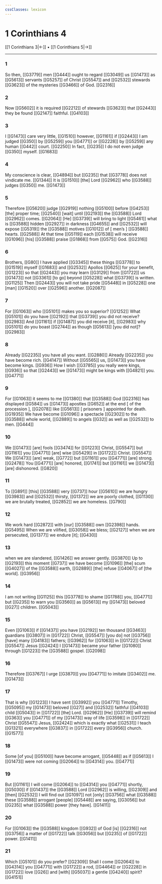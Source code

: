 ```yaml
---
cssClasses: lexicon
---
```


# 1 Corinthians 4

[[1 Corinthians 3|←]] • [[1 Corinthians 5|→]]

---

### 1
So then, [[G3779]] men [[G444]] ought to regard [[G3049]] us [[G1473]] as [[G5613]] servants [[G5257]] of Christ [[G5547]] and [[G2532]] stewards [[G3623]] of the mysteries [[G3466]] of God. [[G2316]]

### 2
Now [[G5602]] it is required [[G2212]] of stewards [[G3623]] that [[G2443]] they be found [[G2147]] faithful. [[G4103]]

### 3
I [[G1473]] care very little, [[G1510]] however, [[G1161]] if [[G2443]] I am judged [[G350]] by [[G5259]] you [[G4771]] or [[G2228]] by [[G5259]] any human [[G442]] court. [[G2250]] In fact, [[G235]] I do not even judge [[G350]] myself. [[G1683]]

### 4
My conscience is clear, [[G4894]] but [[G235]] that [[G3778]] does not vindicate me. [[G1344]] It is [[G1510]] [the] Lord [[G2962]] who [[G3588]] judges [[G350]] me. [[G1473]]

### 5
Therefore [[G5620]] judge [[G2919]] nothing [[G5100]] before [[G4253]] [the] proper time; [[G2540]] [wait] until [[G2193]] the [[G3588]] Lord [[G2962]] comes. [[G2064]] [He] [[G3739]] will bring to light [[G5461]] what is [[G3588]] hidden [[G2927]] in darkness [[G4655]] and [[G2532]] will expose [[G5319]] the [[G3588]] motives [[G1012]] of [ men’s ] [[G3588]] hearts. [[G2588]] At that time [[G5119]] each [[G1538]] will receive [[G1096]] [his] [[G3588]] praise [[G1868]] from [[G575]] God. [[G2316]]

### 6
Brothers, [[G80]] I have applied [[G3345]] these things [[G3778]] to [[G1519]] myself [[G1683]] and [[G2532]] Apollos [[G625]] for your benefit, [[G1223]] so that [[G2443]] you may learn [[G3129]] from [[G1722]] us [[G1473]] not [[G3361]] [to go] beyond [[G5228]] what [[G3739]] is written. [[G1125]] Then [[G2443]] you will not take pride [[G5448]] in [[G5228]] one [man] [[G1520]] over [[G2596]] another. [[G2087]]

### 7
For [[G1063]] who [[G5101]] makes you so superior? [[G1252]] What [[G5101]] do you have [[G2192]] that [[G3739]] you did not receive? [[G2983]] And [[G1161]] if [[G1487]] you did receive [it], [[G2983]] why [[G5101]] do you boast [[G2744]] as though [[G5613]] [you did not]? [[G2983]]

### 8
Already [[G2235]] you have all you want. [[G2880]] Already [[G2235]] you have become rich. [[G4147]] Without [[G5565]] us, [[G1473]] you have become kings. [[G936]] How I wish [[G3785]] you really were kings, [[G936]] so that [[G2443]] we [[G1473]] might be kings with [[G4821]] you. [[G4771]]

### 9
For [[G1063]] it seems to me [[G1380]] that [[G3588]] God [[G2316]] has displayed [[G584]] us [[G1473]] apostles [[G652]] at the end [ of the procession ], [[G2078]] like [[G5613]] [ prisoners ] appointed for death. [[G1935]] We have become [[G1096]] a spectacle [[G2302]] to the [[G3588]] whole world, [[G2889]] to angels [[G32]] as well as [[G2532]] to men. [[G444]]

### 10
We [[G1473]] [are] fools [[G3474]] for [[G1223]] Christ, [[G5547]] but [[G1161]] you [[G4771]] [are] wise [[G5429]] in [[G1722]] Christ. [[G5547]] We [[G1473]] [are] weak, [[G772]] but [[G1161]] you [[G4771]] [are] strong. [[G2478]] You [[G4771]] [are] honored, [[G1741]] but [[G1161]] we [[G1473]] [are] dishonored. [[G820]]

### 11
To [[G891]] [this] [[G3588]] very [[G737]] hour [[G5610]] we are hungry [[G3983]] and [[G2532]] thirsty, [[G1372]] we are poorly clothed, [[G1130]] we are brutally treated, [[G2852]] we are homeless. [[G790]]

### 12
We work hard [[G2872]] with [our] [[G3588]] own [[G2398]] hands. [[G5495]] When we are vilified, [[G3058]] we bless; [[G2127]] when we are persecuted, [[G1377]] we endure [it]; [[G430]]

### 13
when we are slandered, [[G1426]] we answer gently. [[G3870]] Up to [[G2193]] this moment [[G737]] we have become [[G1096]] [the] scum [[G4027]] of the [[G3588]] earth, [[G2889]] [the] refuse [[G4067]] of [the world]. [[G3956]]

### 14
I am not writing [[G1125]] this [[G3778]] to shame [[G1788]] you, [[G4771]] but [[G235]] to warn you [[G3560]] as [[G5613]] my [[G1473]] beloved [[G27]] children. [[G5043]]

### 15
Even [[G1063]] if [[G1437]] you have [[G2192]] ten thousand [[G3463]] guardians [[G3807]] in [[G1722]] Christ, [[G5547]] [you do] not [[G3756]] [have] many [[G4183]] fathers; [[G3962]] for [[G1063]] in [[G1722]] Christ [[G5547]] Jesus [[G2424]] I [[G1473]] became your father [[G1080]] through [[G1223]] the [[G3588]] gospel. [[G2098]]

### 16
Therefore [[G3767]] I urge [[G3870]] you [[G4771]] to imitate [[G3402]] me. [[G1473]]

### 17
That is why [[G1223]] I have sent [[G3992]] you [[G4771]] Timothy, [[G5095]] my [[G1473]] beloved [[G27]] and [[G2532]] faithful [[G4103]] child [[G5043]] in [[G1722]] [the] Lord. [[G2962]] [He] [[G3739]] will remind [[G363]] you [[G4771]] of my [[G1473]] way of life [[G3598]] in [[G1722]] Christ [[G5547]] Jesus, [[G2424]] which is exactly what [[G2531]] I teach [[G1321]] everywhere [[G3837]] in [[G1722]] every [[G3956]] church. [[G1577]]

### 18
Some [of you] [[G5100]] have become arrogant, [[G5448]] as if [[G5613]] I [[G1473]] were not coming [[G2064]] to [[G4314]] you. [[G4771]]

### 19
But [[G1161]] I will come [[G2064]] to [[G4314]] you [[G4771]] shortly, [[G5030]] if [[G1437]] the [[G3588]] Lord [[G2962]] is willing, [[G2309]] and [then] [[G2532]] I will find out [[G1097]] not [only] [[G3756]] what [[G3588]] these [[G3588]] arrogant [people] [[G5448]] are saying, [[G3056]] but [[G235]] what [[G3588]] power [they have]. [[G1411]]

### 20
For [[G1063]] the [[G3588]] kingdom [[G932]] of God [is] [[G2316]] not [[G3756]] a matter of [[G1722]] talk [[G3056]] but [[G235]] of [[G1722]] power. [[G1411]]

### 21
Which [[G5101]] do you prefer? [[G2309]] Shall I come [[G2064]] to [[G4314]] you [[G4771]] with [[G1722]] a rod, [[G4464]] or [[G2228]] in [[G1722]] love [[G26]] and [with] [[G5037]] a gentle [[G4240]] spirit? [[G4151]]

